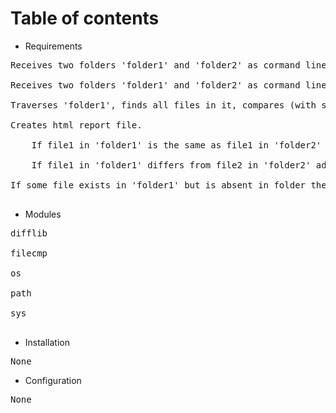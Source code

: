 # Table of contents

- Requirements <br>
<pre>
Receives two folders 'folder1' and 'folder2' as cormand line argunents  <br>
Receives two folders 'folder1' and 'folder2' as cormand line argunents <br>
Traverses 'folder1', finds all files in it, compares (with same file with the same folder hierarchy) in 'folder2'<br>
Creates html report file.<br>
    If file1 in 'folder1' is the same as file1 in 'folder2' add line in html: 'folder1/file1' is the same as 'folder2/file2'<br>
    If file1 in 'folder1' differs from file2 in 'folder2' add line in html: 'folderl/ftle1' differs 'folder2/ftle2' "link_to_diff_ftles"<br>
If some file exists in 'folder1' but is absent in folder then add line in html: 'folder1/file3' is missing in 'folder2'<br>
</pre>
- Modules <br>
<pre>
difflib <br>
filecmp <br>
os <br>
path <br>
sys <br>
</pre>
- Installation <br>
<pre>
None
</pre>
- Configuration <br>
<pre>
None
</pre>
